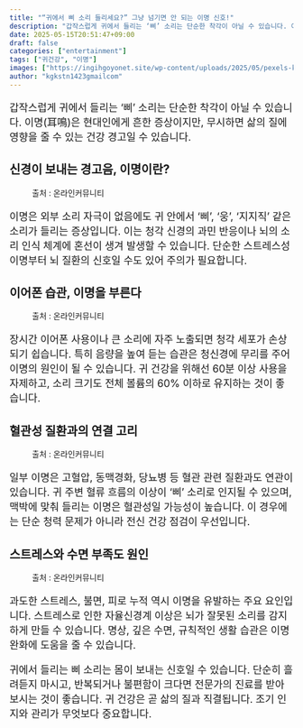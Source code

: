 ```yaml
---
title: "“귀에서 삐 소리 들리세요?” 그냥 넘기면 안 되는 이명 신호!"
description: "갑작스럽게 귀에서 들리는 ‘삐’ 소리는 단순한 착각이 아닐 수 있습니다. 이명(耳鳴)은 현대인에게 흔한 증상이지만, 무시하면 삶의 질에 영향을 줄 수 있는 건강 경고일 수 있습니다."
date: 2025-05-15T20:51:47+09:00
draft: false
categories: ["entertainment"]
tags: ["귀건강", "이명"]
images: ["https://ingihgoyonet.site/wp-content/uploads/2025/05/pexels-kseniachernaya-3965524-684x1024.jpg", "https://ingihgoyonet.site/wp-content/uploads/2025/05/pexels-ozrenildo-599571-1024x683.jpg", "https://ingihgoyonet.site/wp-content/uploads/2025/05/pexels-karolina-grabowska-5206951-1024x683.jpg", "https://ingihgoyonet.site/wp-content/uploads/2025/05/pexels-olly-3808057-1024x616.jpg"]
author: "kgkstn1423gmailcom"
---
```


<p style="font-size:18px">갑작스럽게 귀에서 들리는 ‘삐’ 소리는 단순한 착각이 아닐 수 있습니다. 이명(耳鳴)은 현대인에게 흔한 증상이지만, 무시하면 삶의 질에 영향을 줄 수 있는 건강 경고일 수 있습니다.</p> <h2 >신경이 보내는 경고음, 이명이란?</h2> <figure ><img src="https://ingihgoyonet.site/wp-content/uploads/2025/05/pexels-kseniachernaya-3965524-684x1024.jpg" alt="" style="aspect-ratio:16/9;object-fit:cover"/><figcaption >출처 : 온라인커뮤니티</figcaption></figure> <p style="font-size:18px">이명은 외부 소리 자극이 없음에도 귀 안에서 ‘삐’, ‘웅’, ‘지지직’ 같은 소리가 들리는 증상입니다. 이는 청각 신경의 과민 반응이나 뇌의 소리 인식 체계에 혼선이 생겨 발생할 수 있습니다. 단순한 스트레스성 이명부터 뇌 질환의 신호일 수도 있어 주의가 필요합니다.</p> <h2 >이어폰 습관, 이명을 부른다</h2> <figure ><img src="https://ingihgoyonet.site/wp-content/uploads/2025/05/pexels-ozrenildo-599571-1024x683.jpg" alt="" style="aspect-ratio:16/9;object-fit:cover"/><figcaption >출처 : 온라인커뮤니티</figcaption></figure> <p style="font-size:18px">장시간 이어폰 사용이나 큰 소리에 자주 노출되면 청각 세포가 손상되기 쉽습니다. 특히 음량을 높여 듣는 습관은 청신경에 무리를 주어 이명의 원인이 될 수 있습니다. 귀 건강을 위해선 60분 이상 사용을 자제하고, 소리 크기도 전체 볼륨의 60% 이하로 유지하는 것이 좋습니다.</p> <h2 >혈관성 질환과의 연결 고리</h2> <figure ><img src="https://ingihgoyonet.site/wp-content/uploads/2025/05/pexels-karolina-grabowska-5206951-1024x683.jpg" alt="" style="aspect-ratio:16/9;object-fit:cover"/><figcaption >출처 : 온라인커뮤니티</figcaption></figure> <p style="font-size:18px">일부 이명은 고혈압, 동맥경화, 당뇨병 등 혈관 관련 질환과도 연관이 있습니다. 귀 주변 혈류 흐름의 이상이 ‘삐’ 소리로 인지될 수 있으며, 맥박에 맞춰 들리는 이명은 혈관성일 가능성이 높습니다. 이 경우에는 단순 청력 문제가 아니라 전신 건강 점검이 우선입니다.</p> <h2 >스트레스와 수면 부족도 원인</h2> <figure ><img src="https://ingihgoyonet.site/wp-content/uploads/2025/05/pexels-olly-3808057-1024x616.jpg" alt="" style="aspect-ratio:16/9;object-fit:cover"/><figcaption >출처 : 온라인커뮤니티</figcaption></figure> <p style="font-size:18px">과도한 스트레스, 불면, 피로 누적 역시 이명을 유발하는 주요 요인입니다. 스트레스로 인한 자율신경계 이상은 뇌가 잘못된 소리를 감지하게 만들 수 있습니다. 명상, 깊은 수면, 규칙적인 생활 습관은 이명 완화에 도움을 줄 수 있습니다.</p> <p style="font-size:18px">귀에서 들리는 삐 소리는 몸이 보내는 신호일 수 있습니다. 단순히 흘려듣지 마시고, 반복되거나 불편함이 크다면 전문가의 진료를 받아보시는 것이 좋습니다. 귀 건강은 곧 삶의 질과 직결됩니다. 조기 인지와 관리가 무엇보다 중요합니다.</p>